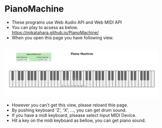# PianoMachine
- These programs use Web Audio API and Web MIDI API
- You can play to acsess as below. https://mikatahara.github.io/PianoMachine/<br>
- When you open this page you have following view.<br>

<br>
<img src="PianoMachineImage.jpg">
<br>

- However you can't get this view, please reloard thie page.<br>
- By pushing keyboard 'Z', 'X', ..., you can get drum sound.<br>
- If you have a midi keyboard, plsease select Input MIDI Device.<br>
- Hit a key on the midi keyboard as bellow, you can get piano sound.<br>

